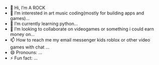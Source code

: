 - 👋 Hi, I’m  A ROCK
- 👀 I’m interested in art music coding(mostly for building apps and games)...
- 🌱 I’m currently learning python...
- 💞️ I’m looking to collaborate on videogames or something i could earn money on...
- 📫 How to reach me my email messenger kids roblox or other video games with chat ...
- 😄 Pronouns: ...
- ⚡ Fun fact: ...

<!---
Cluelesstooth542/Cluelesstooth542 is a ✨ special ✨ repository because its `README.md` (this file) appears on your GitHub profile.
You can click the Preview link to take a look at your changes.
--->
